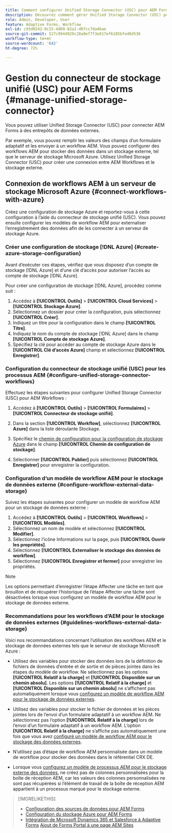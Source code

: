 ```yaml
---
title: Comment configurer Unified Storage Connector (USC) pour AEM Forms ?
description: Découvrez comment gérer Unified Storage Connector (USC) pour AEM Forms. Utilisez le connecteur de stockage unifié (USC) pour connecter AEM Forms à des entrepôts de données externes.
role: Admin, Developer, User
feature: Adaptive Forms, Workflow
exl-id: c93d0242-0c15-4d69-82a1-d6fcc7da4bae
source-git-commit: 527c9944929c28a0ef7f3e617ef6185bfed0d536
workflow-type: tm+mt
source-wordcount: '642'
ht-degree: 72%

---
```


# Gestion du connecteur de stockage unifié (USC) pour AEM Forms {#manage-unified-storage-connector}

Vous pouvez utiliser Unified Storage Connector (USC) pour connecter AEM Forms à des entrepôts de données externes.

Par exemple, vous pouvez remplir les valeurs des champs d’un formulaire adaptatif et les envoyer à un workflow AEM. Vous pouvez configurer des workflows AEM pour stocker des données dans un stockage externe, tel que le serveur de stockage Microsoft Azure. Utilisez Unified Storage Connector (USC) pour créer une connexion entre AEM Workflows et le stockage externe.

## Connexion de workflows AEM à un serveur de stockage Microsoft Azure {#connect-workflows-with-azure}

Créez une configuration de stockage Azure et reportez-vous à cette configuration à l’aide du connecteur de stockage unifié (USC). Vous pouvez ensuite configurer les modèles de workflow AEM pour externaliser l’enregistrement des données afin de les connecter à un serveur de stockage Azure.

### Créer une configuration de stockage [!DNL Azure] {#create-azure-storage-configuration}

Avant d’exécuter ces étapes, vérifiez que vous disposez d’un compte de stockage [!DNL Azure] et d’une clé d’accès pour autoriser l’accès au compte de stockage [!DNL Azure].

Pour créer une configuration de stockage [!DNL Azure], procédez comme suit :

1. Accédez à **[!UICONTROL Outils]** > **[!UICONTROL Cloud Services]** > **[!UICONTROL Stockage Azure]**.
1. Sélectionnez un dossier pour créer la configuration, puis sélectionnez **[!UICONTROL Créer]**.
1. Indiquez un titre pour la configuration dans le champ **[!UICONTROL Titre]**.
1. Indiquez le nom du compte de stockage [!DNL Azure] dans le champ **[!UICONTROL Compte de stockage Azure]**.
1. Spécifiez la clé pour accéder au compte de stockage Azure dans le **[!UICONTROL Clé d’accès Azure]** champ et sélectionnez **[!UICONTROL Enregistrer]**.

### Configuration du connecteur de stockage unifié (USC) pour les processus AEM {#configure-unified-storage-connector-workflows}

Effectuez les étapes suivantes pour configurer Unified Storage Connector (USC) pour AEM Workflows :

1. Accédez à **[!UICONTROL Outils]** > **[!UICONTROL Formulaires]** > **[!UICONTROL Connecteur de stockage unifié]**.

1. Dans la section **[!UICONTROL Workflow]**, sélectionnez **[!UICONTROL Azure]** dans la liste déroulante Stockage.
1. Spécifiez le [chemin de configuration pour la configuration de stockage Azure](#create-azure-storage-configuration) dans le champ **[!UICONTROL Chemin de configuration de stockage]**.
1. Sélectionner **[!UICONTROL Publier]** puis sélectionnez **[!UICONTROL Enregistrer]** pour enregistrer la configuration.

### Configuration d’un modèle de workflow AEM pour le stockage de données externe {#configure-workflow-external-data-storage}

Suivez les étapes suivantes pour configurer un modèle de workflow AEM pour un stockage de données externe :

1. Accédez à **[!UICONTROL Outils]** > **[!UICONTROL Workflows]** > **[!UICONTROL Modèles]**.
1. Sélectionnez un nom de modèle et sélectionnez **[!UICONTROL Modifier]**.
1. Sélectionnez l’icône Informations sur la page, puis **[!UICONTROL Ouvrir les propriétés]**.
1. Sélectionnez **[!UICONTROL Externaliser le stockage des données de workflow]**.
1. Sélectionnez **[!UICONTROL Enregistrer et fermer]** pour enregistrer les propriétés.

>[!NOTE]
>
>Les options permettant d’enregistrer l’étape Affecter une tâche en tant que brouillon et de récupérer l’historique de l’étape Affecter une tâche sont désactivées lorsque vous configurez un modèle de workflow AEM pour le stockage de données externe.

### Recommandations pour les workflows d’AEM pour le stockage de données externes {#guidelines-workflows-external-data-storage}

Voici nos recommandations concernant l’utilisation des workflows AEM et le stockage de données externes tels que le serveur de stockage Microsoft Azure :

* Utilisez des variables pour stocker des données lors de la définition de fichiers de données d’entrée et de sortie et de pièces jointes dans les étapes du modèle de workflow. Ne sélectionnez pas les options **[!UICONTROL Relatif à la charge]** et **[!UICONTROL Disponible sur un chemin absolu]**. Les options **[!UICONTROL Relatif à la charge]** et **[!UICONTROL Disponible sur un chemin absolu]** ne s’affichent pas automatiquement lorsque vous [configurez un modèle de workflow AEM pour le stockage de données externes](#configure-workflow-external-data-storage).

* Utilisez des variables pour stocker le fichier de données et les pièces jointes lors de l’envoi d’un formulaire adaptatif à un workflow AEM. Ne sélectionnez pas l’option **[!UICONTROL Relatif à la charge]** lors de l’envoi d’un formulaire adaptatif à un workflow AEM. L’option **[!UICONTROL Relatif à la charge]** ne s’affiche pas automatiquement une fois que vous avez [configuré un modèle de workflow AEM pour le stockage des données externes](#configure-workflow-external-data-storage).

* N’utilisez pas d’étape de workflow AEM personnalisée dans un modèle de workflow pour stocker des données dans le référentiel CRX DE.

* Lorsque vous [configurez un modèle de processus AEM pour le stockage externe des données](#configure-workflow-external-data-storage), ne créez pas de colonnes personnalisées pour la boîte de réception AEM, car les valeurs des colonnes personnalisées ne sont pas récupérées si l’élément de travail de la boîte de réception AEM appartient à un processus marqué pour le stockage externe.

>[!MORELIKETHIS]
>
>* [Configuration des sources de données pour AEM Forms](/help/forms/configure-data-sources.md)
>* [Configuration du stockage Azure pour AEM Forms](/help/forms/configure-azure-storage.md)
>* [Intégration de Microsoft Dynamics 365 et Salesforce à Adaptive Forms](/help/forms/configure-msdynamics-salesforce.md)
>  [Ajout de Forms Portal à une page AEM Sites](/help/forms/configure-forms-portal.md)
